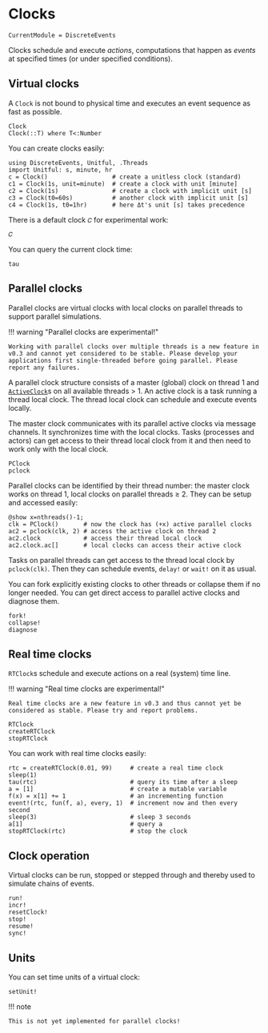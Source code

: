 # Clocks

```@meta
CurrentModule = DiscreteEvents
```

Clocks schedule and execute *actions*, computations that happen as *events* at specified times (or under specified conditions).

## Virtual clocks

A `Clock` is not bound to physical time and executes an event sequence as fast as possible.

```@docs
Clock
Clock(::T) where T<:Number
```

You can create clocks easily:

```@repl clocks
using DiscreteEvents, Unitful, .Threads
import Unitful: s, minute, hr
c = Clock()                  # create a unitless clock (standard)
c1 = Clock(1s, unit=minute)  # create a clock with unit [minute]
c2 = Clock(1s)               # create a clock with implicit unit [s]
c3 = Clock(t0=60s)           # another clock with implicit unit [s]
c4 = Clock(1s, t0=1hr)       # here Δt's unit [s] takes precedence
```

There is a default clock `𝐶` for experimental work:

```@docs
𝐶
```

You can query the current clock time:

```@docs
tau
```

## Parallel clocks

Parallel clocks are virtual clocks with local clocks on parallel threads to support parallel simulations.

!!! warning "Parallel clocks are experimental!"

    Working with parallel clocks over multiple threads is a new feature in v0.3 and cannot yet considered to be stable. Please develop your applications first single-threaded before going parallel. Please report any failures.

A parallel clock structure consists of a master (global) clock on thread 1 and [`ActiveClock`](@ref)s on all available threads > 1. An active clock is a task running a thread local clock. The thread local clock can schedule and execute events locally.

The master clock communicates with its parallel active clocks via message channels. It synchronizes time with the local clocks. Tasks (processes and actors) can get access to their thread local clock from it and then need to work only with the local clock.

```@docs
PClock
pclock
```

Parallel clocks can be identified by their thread number: the master clock works on thread 1, local clocks on parallel threads ≥ 2. They can be setup and accessed easily:

```@repl clocks
@show x=nthreads()-1;
clk = PClock()       # now the clock has (+x) active parallel clocks
ac2 = pclock(clk, 2) # access the active clock on thread 2
ac2.clock            # access their thread local clock
ac2.clock.ac[]       # local clocks can access their active clock
```

Tasks on parallel threads can get access to the thread local clock by `pclock(clk)`. Then they can schedule events, `delay!` or `wait!` on it as usual.

You can fork explicitly existing clocks to other threads or collapse them if no longer needed. You can get direct access to parallel active clocks and diagnose them.

```@docs
fork!
collapse!
diagnose
```

## Real time clocks

`RTClock`s schedule and execute actions on a real (system) time line.

!!! warning "Real time clocks are experimental!"

    Real time clocks are a new feature in v0.3 and thus cannot yet be considered as stable. Please try and report problems.

```@docs
RTClock
createRTClock
stopRTClock
```

You can work with real time clocks easily:

```@repl clocks
rtc = createRTClock(0.01, 99)     # create a real time clock
sleep(1)
tau(rtc)                          # query its time after a sleep
a = [1]                           # create a mutable variable
f(x) = x[1] += 1                  # an incrementing function 
event!(rtc, fun(f, a), every, 1)  # increment now and then every second 
sleep(3)                          # sleep 3 seconds
a[1]                              # query a
stopRTClock(rtc)                  # stop the clock
```

## Clock operation

Virtual clocks can be run, stopped or stepped through and thereby used to simulate chains of events.

```@docs
run!
incr!
resetClock!
stop!
resume!
sync!
```

## Units

You can set time units of a virtual clock:

```@docs
setUnit!
```

!!! note

    This is not yet implemented for parallel clocks!
